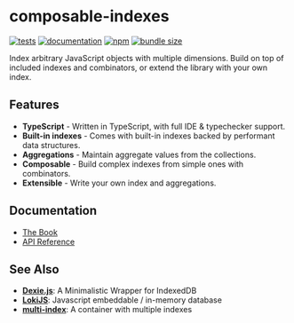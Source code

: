 # composable-indexes

[![tests](https://github.com/utdemir/composable-indexes/actions/workflows/build_and_test.yaml/badge.svg)](https://github.com/utdemir/composable-indexes/actions/workflows/build_and_test.yaml?query=branch%3Amain)
[![documentation](https://img.shields.io/badge/documentation-available-blue)](https://utdemir.github.io/composable-indexes)
[![npm](https://img.shields.io/npm/v/composable-indexes)](https://www.npmjs.com/package/composable-indexes)
[![bundle size](https://img.shields.io/bundlephobia/minzip/composable-indexes)](https://bundlephobia.com/result?p=composable-indexes)

Index arbitrary JavaScript objects with multiple dimensions. Build on top of included indexes and combinators, or extend the library with your own index.

## Features

* **TypeScript** - Written in TypeScript, with full IDE & typechecker support.
* **Built-in indexes** - Comes with built-in indexes backed by performant data structures.
* **Aggregations** - Maintain aggregate values from the collections.
* **Composable** - Build complex indexes from simple ones with combinators.
* **Extensible** - Write your own index and aggregations.

## Documentation

* [The Book](https://utdemir.github.io/composable-indexes/modules/composable_indexes_docs.html)
* [API Reference](https://utdemir.github.io/composable-indexes/modules/composable_indexes.html)

## See Also

* [**Dexie.js**](https://dexie.org): A Minimalistic Wrapper for IndexedDB
* [**LokiJS**](https://github.com/techfort/LokiJS): Javascript embeddable / in-memory database
* [**multi-index**](https://github.com/arielshaqed/multi-index): A container with multiple indexes

